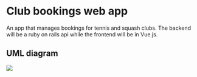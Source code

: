 # Club bookings web app

An app that manages bookings for tennis and squash clubs. The backend will be a ruby on rails api while the frontend will be in Vue.js.

## UML diagram

 <img src=“http://i67.tinypic.com/2liwktl.jpg”>



